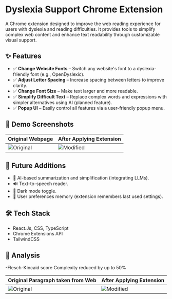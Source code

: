 # Dyslexia Support Chrome Extension

A Chrome extension designed to improve the web reading experience for users with dyslexia and reading difficulties. It provides tools to simplify complex web content and enhance text readability through customizable visual support.

## ✨ Features

- ✅ **Change Website Fonts** – Switch any website's font to a dyslexia-friendly font (e.g., OpenDyslexic).
- ✅ **Adjust Letter Spacing** – Increase spacing between letters to improve clarity.
- ✅ **Change Font Size** – Make text larger and more readable.
- ✅ **Simplify Difficult Text** – Replace complex words and expressions with simpler alternatives using AI (planned feature).
- ✅ **Popup UI** – Easily control all features via a user-friendly popup menu.

## 📸 Demo Screenshots

| Original Webpage | After Applying Extension |
|------------------|--------------------------|
| ![Original](https://res.cloudinary.com/df134toxg/image/upload/v1754668838/Screenshot_2025-08-08_212851_jkeote.png) | ![Modified](https://res.cloudinary.com/df134toxg/image/upload/v1754668838/Screenshot_2025-08-08_212939_xy7c20.png) |

## 🧠 Future Additions

- 🧠 AI-based summarization and simplification (integrating LLMs).
- 🔊 Text-to-speech reader.
- 🌙 Dark mode toggle.
- 🔧 User preferences memory (extension remembers last used settings).

## 🛠️ Tech Stack

- React.Js, CSS, TypeScript
- Chrome Extensions API
- TailwindCSS

## 🚀 Analysis
-Flesch-Kincaid score 
Complexity reduced by up to 50%

| Original Paragraph taken from Web | After Applying Extension |
|------------------|--------------------------|
| ![Original](https://res.cloudinary.com/df134toxg/image/upload/v1755058867/Flesch_Kincaid_Calculator-before_rephrase_ekhkst.png) | ![Modified](https://res.cloudinary.com/df134toxg/image/upload/v1755058867/Flesch_Kincaid_Calculator-After_AI_rephrase_ht8n2f.png) |





